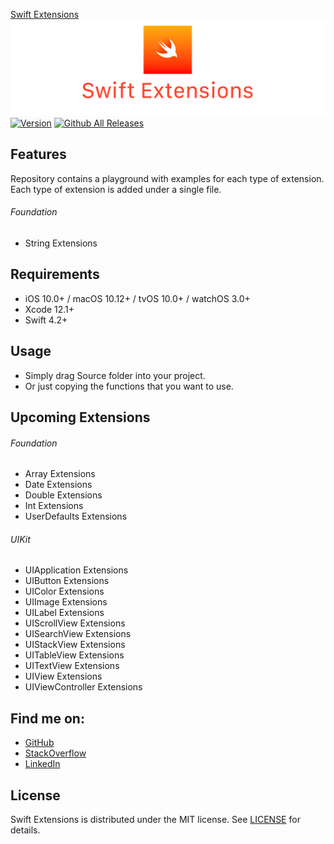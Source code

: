 [Swift Extensions](Assets/swift-extensions.jpg)
![Swift Extensions](Assets/swift-extensions.jpg)
[![Version](http://img.shields.io/badge/version-1.0.0-green.svg?style=flat)](https://github.com/kannanprasad87/SwiftExtensions)
[![Github All Releases](https://img.shields.io/github/downloads/duonghominhhuy/swift-extensions/total.svg)](https://github.com/kannanprasad87/SwiftExtensions)

## Features

Repository contains a playground with examples for each type of extension.
Each type of extension is added under a single file.

###### Foundation

- String Extensions

## Requirements

- iOS 10.0+ / macOS 10.12+ / tvOS 10.0+ / watchOS 3.0+
- Xcode 12.1+
- Swift 4.2+

## Usage

- Simply drag Source folder into your project.
- Or just copying the functions that you want to use.

## Upcoming Extensions

###### Foundation
- Array Extensions
- Date Extensions
- Double Extensions
- Int Extensions
- UserDefaults Extensions

###### UIKit
- UIApplication Extensions
- UIButton Extensions
- UIColor Extensions
- UIImage Extensions
- UILabel Extensions
- UIScrollView Extensions
- UISearchView Extensions
- UIStackView Extensions
- UITableView Extensions
- UITextView Extensions
- UIView Extensions
- UIViewController Extensions

## Find me on:

- [GitHub](https://github.com/kannanprasad87)
- [StackOverflow](https://stackoverflow.com/users/591843/kannan-prasad)
- [LinkedIn](https://www.linkedin.com/in/kannanprasad/)

## License

Swift Extensions is distributed under the MIT license. See [LICENSE](https://github.com/kannanprasad87/SwiftExtensions/blob/main/LICENSE) for details.

